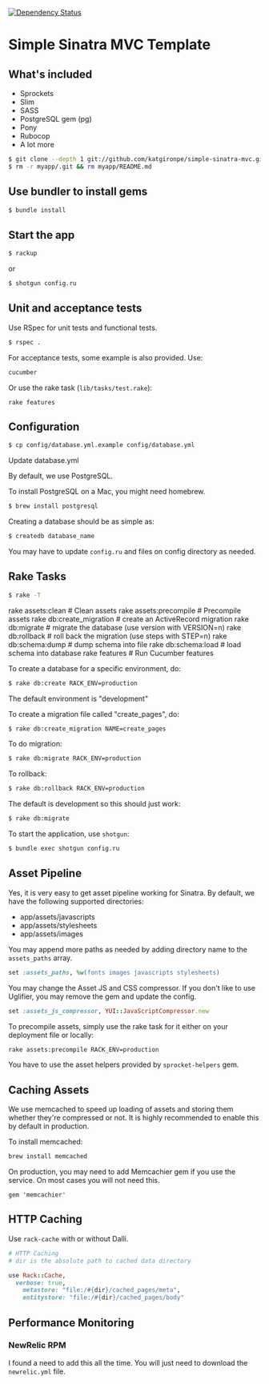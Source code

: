[![Dependency Status](https://gemnasium.com/katgironpe/simple-sinatra-mvc.svg)](https://gemnasium.com/katgironpe/simple-sinatra-mvc)

# Simple Sinatra MVC Template

## What's included
* Sprockets
* Slim
* SASS
* PostgreSQL gem (pg)
* Pony
* Rubocop
* A lot more


``` bash
$ git clone --depth 1 git://github.com/katgironpe/simple-sinatra-mvc.git myapp
$ rm -r myapp/.git && rm myapp/README.md
```

## Use bundler to install gems
``` bash
$ bundle install
```

## Start the app

``` bash
$ rackup
```

or

``` bash
$ shotgun config.ru
```

## Unit and acceptance tests

Use RSpec for unit tests and functional tests.

``` bash
$ rspec .
```

For acceptance tests, some example is also provided. Use:

```bash
cucumber
```

Or use the rake task (`lib/tasks/test.rake`):

```
rake features
```

## Configuration

``` bash
$ cp config/database.yml.example config/database.yml
```

Update database.yml


By default, we use PostgreSQL.

To install PostgreSQL on a Mac, you might need homebrew.

```bash
$ brew install postgresql
```

Creating a database should be as simple as:

```bash
$ createdb database_name
```

You may have to update `config.ru` and files on config directory as needed.

## Rake Tasks

``` bash
$ rake -T
```

rake assets:clean         # Clean assets
rake assets:precompile    # Precompile assets
rake db:create_migration  # create an ActiveRecord migration
rake db:migrate           # migrate the database (use version with VERSION=n)
rake db:rollback          # roll back the migration (use steps with STEP=n)
rake db:schema:dump       # dump schema into file
rake db:schema:load       # load schema into database
rake features             # Run Cucumber features

To create a database for a specific environment, do:

``` bash
$ rake db:create RACK_ENV=production
```

The default environment is "development"

To create a migration file called "create_pages", do:

``` bash
$ rake db:create_migration NAME=create_pages
```

To do migration:

``` bash
$ rake db:migrate RACK_ENV=production
```

To rollback:

``` bash
$ rake db:rollback RACK_ENV=production
```

The default is development so this should just work:

``` bash
$ rake db:migrate
```

To start the application, use `shotgun`:

```bash
$ bundle exec shotgun config.ru
```

## Asset Pipeline

Yes, it is very easy to get asset pipeline working for Sinatra. By default, we have the following supported directories:

* app/assets/javascripts
* app/assets/stylesheets
* app/assets/images

You may append more paths as needed by adding directory name to the `assets_paths` array.

```ruby
set :assets_paths, %w(fonts images javascripts stylesheets)
```

You may change the Asset JS and CSS compressor. If you don't like to use Uglifier, you may remove the gem and update the config.

```ruby
set :assets_js_compressor, YUI::JavaScriptCompressor.new
```

To precompile assets, simply use the rake task for it either on your deployment file or locally:

```bash
rake assets:precompile RACK_ENV=production
```

You have to use the asset helpers provided by `sprocket-helpers` gem.


## Caching Assets

We use memcached to speed up loading of assets and storing them whether they're compressed or not.
It is highly recommended to enable this by default in production.


To install memcached:

```bash
brew install memcached
```

On production, you may need to add Memcachier gem if you use the service.
On most cases you will not need this.

```
gem 'memcachier'
```

## HTTP Caching

Use `rack-cache` with or without Dalli.

```ruby
# HTTP Caching
# dir is the absolute path to cached data directory

use Rack::Cache,
  verbose: true,
    metastore: "file:/#{dir}/cached_pages/meta",
    entitystore: "file:/#{dir}/cached_pages/body"
```

## Performance Monitoring

### NewRelic RPM

I found a need to add this all the time. You will just need to download the `newrelic.yml` file.
